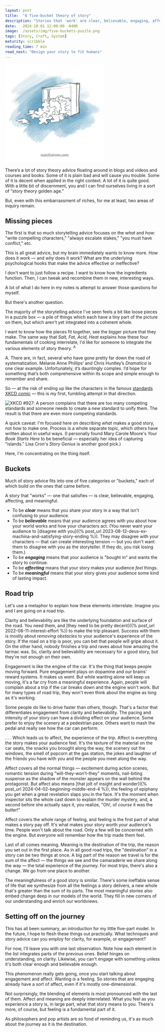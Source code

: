 ```yaml
---
layout: post
title:  "A five-bucket theory of story"
description: "Stories that 'work' are clear, believable, engaging, affecting, and meaningful."
date:   2024-10-01 12:00:00 -0400
image:  /assets/img/five-buckets-puzzle.png
tags: [Story, Craft, System]
maturity: scribble
reading_time: 7 min
read_next: "Design your story to fit humans"
---
```


<img src="/assets/img/five-buckets-puzzle.png" alt="An upturned puzzle box with puzzle piecess spilling out on the floor" style="max-width:320px;">

<p class="dropCap">There&rsquo;s a lot of story theory advice floating around in blogs and videos and courses and books. Some of it is plain bad and will cause you trouble. Some of it is decent when applied in the right context. A lot of it is quite good. With a little bit of discernment, you and I can find ourselves living in a sort of &ldquo;story theory golden age.&rdquo;</p>

But, even with this embarrassment of riches, for me at least, two areas of inquiry remain.

## Missing pieces

The first is that so much storytelling advice focuses on the _what_ and _how_: "write compelling characters," "always escalate stakes," "you must have conflict," etc.

This is all great advice, but my brain immediately wants to know more. How does it _work_ &mdash; and _why_ does it work? What are the underlying psychological hooks that make the advice effective or ineffective?

I don't want to just follow a recipe. I want to know how the ingredients function. Then, I can tweak and recombine them in new, interesting ways.

A lot of what I do here in my notes is attempt to answer those questions for myself.

But there's another question.

The majority of the storytelling advice I've seen feels a bit like loose pieces in a puzzle box &mdash; a pile of things which each have a tiny part of the picture on them, but which aren't yet integrated into a coherent whole.

I want to know how the pieces fit together, see the bigger picture that they make. The same way that _Salt, Fat, Acid, Heat_ explains how these four fundamentals of cooking interrelate, I'd like for someone to integrate the various elements of story theory. <sup class="aside">A</sup>

<aside>
A. There are, in fact, several who have gone pretty far down the road of systematization. Melanie Anne Phillips&rsquo; and Chris Huntley&rsquo;s <em>Dramatica</em> is one clear example. Unfortunately, it&rsquo;s dauntingly complex. I&rsquo;d hope for something that&rsquo;s both comprehensive within its scope and simple enough to remember and share.
</aside>

So &mdash; at the risk of ending up like the characters in the famous [standards XKCD comic](https://xkcd.com/927/) &mdash; this is my first, fumbling attempt in that direction.

![XKCD #927: A person complains that there are too many competing standards and someone needs to create a new standard to unify them. The result is that there are even more competing standards.](https://imgs.xkcd.com/comics/standards.png)

A quick caveat: I'm focused here on describing _what_ makes a good story, not _how_ to make one. Process is a whole separate topic, which others have written about in useful ways. (I personally found Mary Carole Moore's _Your Book Starts Here_ to be beneficial &mdash; especially her idea of capturing "islands." Lisa Cron's _Story Genius_ is another good pick.)

Here, I'm concentrating on the thing itself.

## Buckets

Much of story advice fits into one of five categories or "buckets," each of which build on the ones that came before.

A story that "works" &mdash; one that satisfies &mdash; is clear, believable, engaging, affecting, and meaningful.

- To be **_clear_** means that you share your story in a way that isn't confusing to your audience.
- To be **_believable_** means that your audience agrees with you about how your world works and how your characters act. (You never want your audience to [disagree with you]({% post_url 2023-08-12-deus-ex-machina-and-satisfying-story-ending %}). They may disagree with your characters &mdash; that can create interesting tension &mdash; but you don't want them to disagree with you as the storyteller. If they do, you risk losing them.)
- To be **_engaging_** means that your audience is "bought in" and wants the story to continue.
- To be **_affecting_** means that your story makes your audience _feel_ things.
- To be **_meaningful_** means that your story gives your audience some kind of lasting impact.

## Road trip

Let's use a metaphor to explain how these elements interrelate. Imagine you and I are going on a road trip.

Clarity and believability are like the underlying foundation and surface of the road. You need them, and [they need to be pretty decent]({% post_url 2022-08-11-interest-effort %}) to make the trip pleasant. Success with them is mostly about _removing obstacles_ to your audience's experience of the story. If the road on a trip is poor, you can bet that people will gripe about it. On the other hand, nobody finishes a trip and raves about how amazing the tarmac was. So, clarity and believability are necessary for a good story, but they're not enough on their own.

Engagement is like the engine of the car. It's the thing that keeps people moving forward. Pure engagement plays on dopamine and our brains' reward systems. It makes us _want_. But while wanting alone will keep us moving, it's a far cry from a meaningful experience. Again, people will complain about a trip if the car breaks down and the engine won't work. But for many types of road trip, they won't even think about the engine as long as it's working. 

Some people do like to drive faster than others, though. That's a factor that differentiates engagement from clarity and believability. The pacing and intensity of your story can have a dividing effect on your audience. Some prefer to enjoy the scenery at a pedestrian pace. Others want to mash the pedal and really see how the car can perform.

. . . Which leads us to affect, the experience of the trip. Affect is everything the story makes your audience feel. It's the texture of the material on the car seats, the snacks you brought along the way, the scenery out the windows, the smell of popcorn at the gas station, the jokes and laughter of the friends you have with you and the people you meet along the way.

Affect covers all the normal things &mdash; excitement during action scenes, romantic tension during "will-they-won't-they" moments, nail-biting suspense as the shadow of the monster appears on the wall behind the protagonist. But affect also means [that jolt of insight and wonder]({% post_url 2024-04-02-beginning-middle-end-4 %}), the feeling of epiphany you get when a great revelation slaps you in the face. It's the moment when inspector sits the whole cast down to explain the murder mystery, and, a second before she actually says it, you realize, "Oh!, of _course_ it was the butler!"

Affect covers the whole range of feeling, and feeling is the first part of what makes a story pay off. It's what makes your story worth your audience's time. People won't talk about the road. Only a few will be concerned with the engine. But everyone will remember how the trip made them feel.

Last of all comes meaning. Meaning is the destination of the trip, the reason you set out in the first place. As in all good road trips, the "destination" in a story can be two things at once. A big part of the reason we travel is for the sum of the affect &mdash; the things we see and the camaraderie we share along the way &mdash; the total experience of the journey. For most trips, there's also a change. We go from one place to another.

The meaningfulness of a good story is similar. There's some ineffable sense of life that we synthesize from all the feelings a story delivers, a new whole that's greater than the sum of its parts. The most meaningful stories also embed change deep in our models of the world. They fill in new corners of our understanding and enrich our worldviews.

## Setting off on the journey

This has all been summary, an introduction for my little five-part model. In the future, I hope to flesh these things out practically. What techniques and story advice can you employ for clarity, for example, or engagement?

For now, I'll leave you with one last observation. Note how each element in the list integrates parts of the previous ones. Belief hinges on understanding, on clarity. Likewise, you can't engage with something unless it's both clear enough and believable enough.

This phenomenon really gets going, once you start talking about engagement and affect. Wanting _is_ a feeling. So stories that are engaging already have a sort of affect, even if it's mostly one-dimensional.

Not surprisingly, the blending of elements is most pronounced with the last of them. Affect and meaning are deeply interrelated. What you feel as you experience a story is, in large part, what that story means to you. There's more, of course, but feeling is a fundamental part of it.

As philosophers and pop artists are so fond of reminding us, it's as much about the journey as it is the destination.